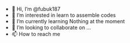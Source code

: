- 👋 Hi, I’m @fubuk187
- 👀 I’m interested in learn to assemble codes 
- 🌱 I’m currently learning Nothing at the moment 
- 💞️ I’m looking to collaborate on ...
- 📫 How to reach me 

<!---
fubuk187/fubuk187 is a ✨ special ✨ repository because its `README.md` (this file) appears on your GitHub profile.
You can click the Preview link to take a look at your changes.
--->
